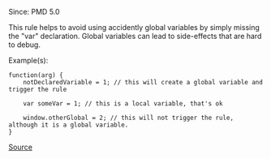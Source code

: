 Since: PMD 5.0

This rule helps to avoid using accidently global variables by simply missing the &quot;var&quot; declaration.
Global variables can lead to side-effects that are hard to debug.

Example(s):
```
function(arg) {
    notDeclaredVariable = 1; // this will create a global variable and trigger the rule

    var someVar = 1; // this is a local variable, that's ok

    window.otherGlobal = 2; // this will not trigger the rule, although it is a global variable.
}
```

[Source](https://pmd.github.io/pmd-5.6.1/pmd-javascript/rules/ecmascript/basic.html#GlobalVariable)
